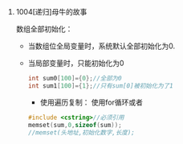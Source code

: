 1. 1004[递归]母牛的故事

   数组全部初始化：

   - 当数组位全局变量时，系统默认全部初始化为0.

   - 当局部变量时，只能初始化为0

     ```c++
     int sum0[100]={0};//全部为0
     int sum1[100]={1};//只有sum[0]被初始化为了1
     ```
     - 使用遍历复制：
       使用for循环或者

     ```c++
     #include <cstring>//必须引用
     memset(sum,0,sizeof(sum));
     //memset(头地址,初始化数字,长度);
     ```

     




